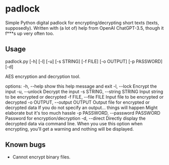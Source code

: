 # padlock
Simple Python digital padlock for encrypting/decrypting short texts (texts, supposedly).
Written with (a lot of) help from OpenAI ChatGPT-3.5, though it f***s up very often too.

## Usage
padlock.py [-h] [-l] [-u] [-s STRING] [-f FILE] [-o OUTPUT] [-p PASSWORD] [-d]

AES encryption and decryption tool.

options:
  -h, --help            show this help message and exit
  -l, --lock            Encrypt the input
  -u, --unlock          Decrypt the input
  -s STRING, --string STRING
                        Input string to be encrypted or decrypted
  -f FILE, --file FILE  Input file to be encrypted or decrypted
  -o OUTPUT, --output OUTPUT
                        Output file for encrypted or decrypted data
                        If you do not specify an output... things will happen
                        Might elaborate but it's too much hassle
  -p PASSWORD, --password PASSWORD
                        Password for encryption/decryption
  -d, --direct          Directly display the decrypted data via command line.
                        When you use this option when encrypting, you'll get a warning
                        and nothing will be displayed.
                        
## Known bugs
- Cannot encrypt binary files.
